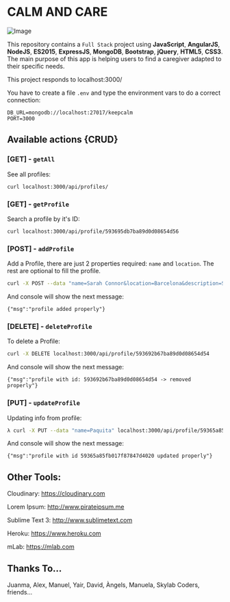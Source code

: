 # CALM AND CARE

![Image](https://res.cloudinary.com/dk2mgboya/image/upload/v1497186627/banner_he8saa.png)

This repository contains a `Full Stack` project using **JavaScript**, **AngularJS**, **NodeJS**, **ES2015**, **ExpressJS**, **MongoDB**, **Bootstrap**, **jQuery**, **HTML5**, **CSS3**. The main purpose of this app is helping users to find a caregiver adapted to their specific needs.

This project responds to localhost:3000/

You have to create a file `.env` and type the environment vars to do a correct connection:

```
DB_URL=mongodb://localhost:27017/keepcalm
PORT=3000
```


## Available actions {CRUD}

### [**GET**] - `getAll`

See all profiles: 

`curl localhost:3000/api/profiles/`

### [**GET**] - `getProfile`

Search a profile by it's ID:

`curl localhost:3000/api/profile/593695db7ba89d0d08654d56`


### [**POST**] - `addProfile`

Add a Profile, there are just 2 properties required: `name` and `location`. The rest are optional to fill the profile.

```bash
curl -X POST --data "name=Sarah Connor&location=Barcelona&description=Something about&experience=more things&education=studies&price=30&phone=123123123&availability=1&profileimage=http://www.linkmesh.com/imagenes/temas3/the_sarah_connor_chronicles/a_cameron.jpg" localhost:3000/api/profiles/
```

And console will show the next message:

`{"msg":"profile added properly"}`

### [**DELETE**] - `deleteProfile`

To delete a Profile:

```bash
curl -X DELETE localhost:3000/api/profile/593692b67ba89d0d08654d54
```

And console will show the next message:

`{"msg":"profile with id: 593692b67ba89d0d08654d54 -> removed properly"}`

### [**PUT**] - `updateProfile`

Updating info from profile:

```bash
λ curl -X PUT --data "name=Paquita" localhost:3000/api/profile/59365a85fb017f87847d4020
```

And console will show the next message:

`{"msg":"profile with id 59365a85fb017f87847d4020 updated properly"}`


## Other Tools:

Cloudinary: https://cloudinary.com

Lorem Ipsum: http://www.pirateipsum.me

Sublime Text 3: http://www.sublimetext.com

Heroku: https://www.heroku.com

mLab: https://mlab.com

## Thanks To...

Juanma, Alex, Manuel, Yair, David, Àngels, Manuela, Skylab Coders, friends...